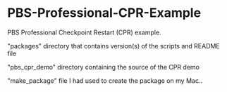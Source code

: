 # PBS-Professional-CPR-Example
PBS Professional Checkpoint Restart (CPR) example.

"packages"
directory that contains version(s) of the scripts and README file

"pbs_cpr_demo"
directory containing the source of the CPR demo

"make_package"
file I had used to create the package on my Mac..
